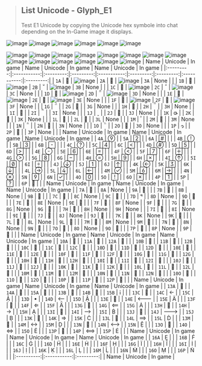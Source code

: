 > <h2>List Unicode - Glyph_E1</h2>
> Test E1 Unicode by copying the Unicode hex symbole into chat depending on the In-Game image it displays. 
![image](https://cdn.discordapp.com/attachments/1050591171921072130/1052869002273230878/Untitled.png)
![image](https://cdn.discordapp.com/attachments/1050591171921072130/1052869018261925888/Untitled1.png)
![image](https://cdn.discordapp.com/attachments/1050591171921072130/1052869018618429460/Untitled2.png)
![image](https://cdn.discordapp.com/attachments/1050591171921072130/1052869000939442196/Untitled3.png)
![image](https://cdn.discordapp.com/attachments/1050591171921072130/1052869001304342548/Untitled4.png)
![image](https://cdn.discordapp.com/attachments/1050591171921072130/1052869001648291850/Untitled5.png)

![image](https://media.discordapp.net/attachments/1050591171921072130/1052481834790961153/Untitled.png)
![image](https://cdn.discordapp.com/attachments/1050591171921072130/1052483594444087316/Untitled.png)
![image](https://cdn.discordapp.com/attachments/1050591171921072130/1052483592099475496/Untitled2.png)
![image](https://cdn.discordapp.com/attachments/1050591171921072130/1052483592430821406/Untitled3.png)
![image](https://cdn.discordapp.com/attachments/1050591171921072130/1052483592753795082/Untitled4.png)
![image](https://cdn.discordapp.com/attachments/1050591171921072130/1052483593089331230/Untitled5.png)
![image](https://cdn.discordapp.com/attachments/1050591171921072130/1052483620931117066/Untitled6.png) 
![image](https://cdn.discordapp.com/attachments/1050591171921072130/1052483621270863922/Untitled7.png)
![image](https://cdn.discordapp.com/attachments/1050591171921072130/1052483621564469278/Untitled8.png)
![image](https://cdn.discordapp.com/attachments/1050591171921072130/1052483621853863967/Untitled9.png)
![image](https://cdn.discordapp.com/attachments/1050591171921072130/1052483622168444938/Untitled10.png)
![image](https://cdn.discordapp.com/attachments/1050591171921072130/1052483593538117642/Untitled11.png)
![image](https://cdn.discordapp.com/attachments/1050591171921072130/1052483593814953994/Untitled12.png)
![image](https://cdn.discordapp.com/attachments/1050591171921072130/1052483594100158494/Untitled13.png)
|   Name    |   Unicode   |  In game  |   Name    |   Unicode   |  In game  |   Name    |   Unicode   |  In game  |
|:---------:|:-----------:|:---------:|:---------:|:-----------:|:---------:|:---------:|:-----------:|:---------:|
| `1A`      |            |     ![image](https://cdn.discordapp.com/attachments/1050591171921072130/1052869002273230878/Untitled.png)      | `2A`      |            |     ![image](https://media.discordapp.net/attachments/1050591171921072130/1052481834790961153/Untitled.png)      | `3A`      |    None     |           |
| `1B`      |            |     ![image](https://cdn.discordapp.com/attachments/1050591171921072130/1052869018261925888/Untitled1.png)      | `2B`      |            |     ![image](https://cdn.discordapp.com/attachments/1050591171921072130/1052483594444087316/Untitled.png)      | `3B`      |    None     |           |
| `1C`      |            |     ![image](https://cdn.discordapp.com/attachments/1050591171921072130/1052869018618429460/Untitled2.png)      | `2C`      |            |     ![image](https://cdn.discordapp.com/attachments/1050591171921072130/1052483592099475496/Untitled2.png)      | `3C`      |    None     |           |
| `1D`      |            |     ![image](https://cdn.discordapp.com/attachments/1050591171921072130/1052869000939442196/Untitled3.png)      | `2D`      |            |     ![image](https://cdn.discordapp.com/attachments/1050591171921072130/1052483592430821406/Untitled3.png)      | `3D`      |    None     |           |
| `1E`      |            |     ![image](https://cdn.discordapp.com/attachments/1050591171921072130/1052869001304342548/Untitled4.png)      | `2E`      |            |     ![image](https://cdn.discordapp.com/attachments/1050591171921072130/1052483592753795082/Untitled4.png)      | `3E`      |    None     |           |
| `1F`      |            |     ![image](https://cdn.discordapp.com/attachments/1050591171921072130/1052869001648291850/Untitled5.png)      | `2F`      |            |     ![image](https://cdn.discordapp.com/attachments/1050591171921072130/1052483593089331230/Untitled5.png)      | `3F`      |    None     |           |
| `1G`      |            |           | `2G`      |            |           | `3G`      |    None     |           |
| `1H`      |            |           | `2H`      |            |           | `3H`      |    None     |           |
| `1I`      |            |           | `2I`      |            |           | `3I`      |    None     |           |
| `1J`      |            |           | `2J`      |            |           | `3J`      |    None     |           |
| `1K`      |            |           | `2K`      |            |           | `3K`      |    None     |           |
| `1L`      |            |           | `2L`      |            |           | `3L`      |    None     |           |
| `1M`      |            |           | `2M`      |            |           | `3M`      |    None     |           |
| `1N`      |            |           | `2N`      |            |           | `3N`      |    None     |           |
| `1O`      |            |           | `2O`      |            |           | `3O`      |    None     |           |
| `1P`      |            |           | `2P`      |            |           | `3P`      |    None     |           |
|   Name    |   Unicode   |  In game  |   Name    |   Unicode   |  In game  |   Name    |   Unicode   |  In game  |
| `4A`      |            |           | `5A`      |            |           | `6A`      |            |           |
| `4B`      |            |           | `5B`      |            |           | `6B`      |            |           |
| `4C`      |            |           | `5C`      |            |           | `6C`      |            |           |
| `4D`      |            |           | `5D`      |            |           | `6D`      |            |           |
| `4E`      |            |           | `5E`      |            |           | `6E`      |            |           |
| `4F`      |            |           | `5F`      |            |           | `6F`      |            |           |
| `4G`      |            |           | `5G`      |            |           | `6G`      |            |           |
| `4H`      |            |           | `5H`      |            |           | `6H`      |            |           |
| `4I`      |            |           | `5I`      |            |           | `6I`      |            |           |
| `4J`      |            |           | `5J`      |            |           | `6J`      |            |           |
| `4K`      |            |           | `5K`      |            |           | `6K`      |            |           |
| `4L`      |            |           | `5L`      |            |           | `6L`      |            |           |
| `4M`      |            |           | `5M`      |            |           | `6M`      |            |           |
| `4N`      |            |           | `5N`      |            |           | `6N`      |            |           |
| `4O`      |            |           | `5O`      |            |           | `6O`      |            |           |
| `4P`      |            |           | `5P`      |            |           | `6P`      |            |           |
|   Name    |   Unicode   |  In game  |   Name    |   Unicode   |  In game  |   Name    |   Unicode   |  In game  |
| `7A`      |            |           | `8A`      |    None     |           | `9A`      |            |           |
| `7B`      |            |           | `8B`      |    None     |           | `9B`      |            |           |
| `7C`      |            |           | `8C`      |    None     |           | `9C`      |            |           |
| `7D`      |            |           | `8D`      |    None     |           | `9D`      |            |           |
| `7E`      |            |           | `8E`      |    None     |           | `9E`      |            |           |
| `7F`      |            |           | `8F`      |    None     |           | `9F`      |            |           |
| `7G`      |            |           | `8G`      |    None     |           | `9G`      |            |           |
| `7H`      |            |           | `8H`      |    None     |           | `9H`      |    None     |           |
| `7I`      |            |           | `8I`      |    None     |           | `9I`      |            |           |
| `7J`      |            |           | `8J`      |    None     |           | `9J`      |            |           |
| `7K`      |            |           | `8K`      |    None     |           | `9K`      |            |           |
| `7L`      |            |           | `8L`      |    None     |           | `9L`      |            |           |
| `7M`      |            |           | `8M`      |    None     |           | `9M`      |            |           |
| `7N`      |            |           | `8N`      |    None     |           | `9N`      |            |           |
| `7O`      |            |           | `8O`      |    None     |           | `9O`      |            |           |
| `7P`      |            |           | `8P`      |    None     |           | `9P`      |            |           |
|   Name    |   Unicode   |  In game  |   Name    |   Unicode   |  In game  |   Name    |   Unicode   |  In game  |
| `10A`      |            |           | `11A`     |            |           | `12A`     |            |           |
| `10B`      |            |           | `11B`     |            |           | `12B`     |            |           |
| `10C`      |            |           | `11C`     |            |           | `12C`     |            |           |
| `10D`      |            |           | `11D`     |            |           | `12D`     |            |           |
| `10E`      |            |           | `11E`     |            |           | `12E`     |            |           |
| `10F`      |            |           | `11F`     |            |           | `12F`     |            |           |
| `10G`      |            |           | `11G`     |            |           | `12G`     |            |           |
| `10H`      |            |           | `11H`     |            |           | `12H`     |            |           |
| `10I`      |            |           | `11I`     |            |           | `12I`     |            |           |
| `10J`      |            |           | `11J`     |            |           | `12J`     |            |           |
| `10K`      |            |           | `11K`     |            |           | `12K`     |            |           |
| `10L`      |            |           | `11L`     |            |           | `12L`     |            |           |
| `10M`      |            |           | `11M`     |            |           | `12M`     |            |           |
| `10N`      |            |           | `11N`     |            |           | `12N`     |            |           |
| `10O`      |            |           | `11O`     |            |           | `12O`     |            |           |
| `10P`      |            |           | `11P`     |            |           | `12P`     |            |           |
|   Name    |   Unicode   |  In game  |   Name    |   Unicode   |  In game  |   Name    |   Unicode   |  In game  |
| `13A`      |            |           | `14A`     |            |           | `15A`     |            |           |
| `13B`      |            |           | `14B`     |            |           | `15B`     |            |           |
| `13C`      |            |           | `14C`     |            |           | `15C`     |            |           |
| `13D`      |            |           | `14D`     |            |           | `15D`     |            |           |
| `13E`      |            |           | `14E`     |            |           | `15E`     |            |           |
| `13F`      |            |           | `14F`     |            |           | `15F`     |            |           |
| `13G`      |            |           | `14G`     |            |           | `15G`     |            |           |
| `13H`      |            |           | `14H`     |            |           | `15H`     |            |           |
| `13I`      |            |           | `14I`     |            |           | `15I`     |            |           |
| `13J`      |            |           | `14J`     |            |           | `15J`     |            |           |
| `13K`      |            |           | `14K`     |            |           | `15K`     |            |           |
| `13L`      |            |           | `14L`     |            |           | `15L`     |            |           |
| `13M`      |            |           | `14M`     |            |           | `15M`     |            |           |
| `13N`      |            |           | `14N`     |            |           | `15N`     |            |           |
| `13O`      |            |           | `14O`     |            |           | `15O`     |            |           |
| `13P`      |            |           | `14P`     |            |           | `15P`     |            |           |
|   Name    |   Unicode   |  In game  |   Name  |   Unicode   |  In game  |   Name  |   Unicode   |  In game  |
| `16A`      |            |           |
| `16B`      |            |           |
| `16C`      |            |           |
| `16D`      |            |           |
| `16E`      |            |           |
| `16F`      |            |           |
| `16G`      |            |           |
| `16H`      |            |           |
| `16I`      |            |           |
| `16J`      |            |           |
| `16K`      |            |           |
| `16L`      |            |           |
| `16M`      |            |           |
| `16N`      |            |           |
| `16O`      |            |           |
| `16P`      |            |           |
|:----------:|:-----------:|:---------:|
|    Name    |   Unicode   |  In game  |	
